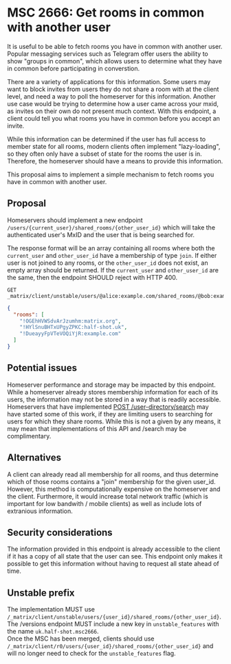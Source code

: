 # MSC 2666: Get rooms in common with another user

It is useful to be able to fetch rooms you have in common with another user. Popular messaging services
such as Telegram offer users the ability to show "groups in common", which allows users to determine
what they have in common before participating in converstion.

There are a variety of applications for this information. Some users may want to block invites from
users they do not share a room with at the client level, and need a way to poll the homeserver for
this information. Another use case would be trying to determine how a user came across your mxid, as
invites on their own do not present much context. With this endpoint, a client could tell you what
rooms you have in common before you accept an invite.

While this information can be determined if the user has full access to member state for all rooms,
modern clients often implement "lazy-loading", so they often only have a subset of state for the rooms
the user is in. Therefore, the homeserver should have a means to provide this information.

This proposal aims to implement a simple mechanism to fetch rooms you have in common with another user.

## Proposal

Homeservers should implement a new endpoint `/users/{current_user}/shared_rooms/{other_user_id}` which will take
the authenticated user's MxID and the user that is being searched for.

The response format will be an array containing all rooms where both the `current_user` and `other_user_id` have
a membership of type `join`. If either user is not joined to any rooms, or the `other_user_id` does not exist, an
empty array should be returned. If the `current_user` and `other_user_id` are the same, then the endpoint SHOULD
reject with HTTP 400.

```
GET _matrix/client/unstable/users/@alice:example.com/shared_rooms/@bob:example.com
```

```json
{
  "rooms": [
    "!OGEhHVWSdvArJzumhm:matrix.org",
    "!HYlSnuBHTxUPgyZPKC:half-shot.uk",
    "!DueayyFpVTeVOQiYjR:example.com"
  ]
}
```

## Potential issues

Homeserver performance and storage may be impacted by this endpoint. While a homeserver already stores
membership information for each of its users, the information may not be stored in a way that is readily
accessible. Homeservers that have implemented [POST /user-directory/search](https://matrix.org/docs/spec/client_server/r0.6.0#post-matrix-client-r0-user-directory-search)
may have started some of this work, if they are limiting users to searching for users for which they
share rooms. While this is not a given by any means, it may mean that implementations of this API
and /search may be complimentary.


## Alternatives

A client can already read all membership for all rooms, and thus determine which of those rooms contains
a "join" membership for the given user_id. However, this method is computationally expensive on the homeserver
and the client. Furthermore, it would increase total network traffic (which is important for low bandwith / mobile clients)
as well as include lots of extranious information.


## Security considerations

The information provided in this endpoint is already accessible to the client if it has a copy of all
state that the user can see. This endpoint only makes it possible to get this information without having
to request all state ahead of time.


## Unstable prefix

The implementation MUST use `/_matrix/client/unstable/users/{user_id}/shared_rooms/{other_user_id}`.  
The /versions endpoint MUST include a new key in `unstable_features` with the name `uk.half-shot.msc2666`.  
Once the MSC has been merged, clients should use `/_matrix/client/r0/users/{user_id}/shared_rooms/{other_user_id}`
and will no longer need to check for the `unstable_features` flag.
